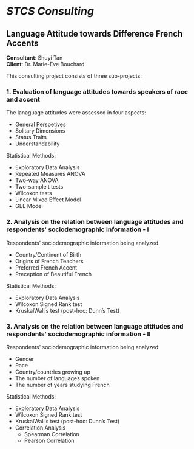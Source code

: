 # _STCS Consulting_
## Language Attitude towards Difference French Accents

**Consultant**: Shuyi Tan  
**Client**: Dr. Marie-Eve Bouchard

This consulting project consists of three sub-projects: 
### 1. Evaluation of language attitudes towards speakers of race and accent 
The lanaguage attitudes were assessed in four aspects:   
   - General Perspetives  
   - Solitary Dimensions 
   - Status Traits  
   - Understandability   

Statistical Methods:  
  - Exploratory Data Analysis  
  - Repeated Measures ANOVA
  - Two-way ANOVA 
  - Two-sample t tests 
  - Wilcoxon tests  
  - Linear Mixed Effect Model  
  - GEE Model  


### 2. Analysis on the relation between language attitudes and respondents' sociodemographic information - I 
Respondents' sociodemographic information being analyzed:  
- Country/Continent of Birth  
- Origins of French Teachers  
- Preferred French Accent  
- Preception of Beautiful French  

Statistical Methods:  
- Exploratory Data Analysis  
- Wilcoxon Signed Rank test  
- KruskalWallis test (post-hoc: Dunn’s Test) 

### 3. Analysis on the relation between language attitudes and respondents' sociodemographic information - II 
Respondents' sociodemographic information being analyzed: 
- Gender
- Race
- Country/countries growing up 
- The number of languages spoken
- The number of years studying French   

Statistical Methods:  
- Exploratory Data Analysis  
- Wilcoxon Signed Rank test  
- KruskalWallis test (post-hoc: Dunn’s Test) 
- Correlation Analysis 
  -  Spearman Correlation 
  -  Pearson Correlation

